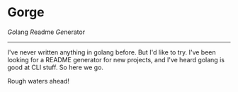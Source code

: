 # Gorge

*Go*lang
*R*eadme
*Ge*nerator

---

I've never written anything in golang before. But I'd like to try. I've been
looking for a README generator for new projects, and I've heard golang is good
at CLI stuff. So here we go.

Rough waters ahead!
